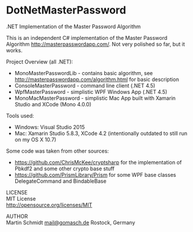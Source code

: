 # DotNetMasterPassword
.NET Implementation of the Master Password Algorithm

This is an independent C# implementation of the Master Password Algorithm http://masterpasswordapp.com/.
Not very polished so far, but it works.

Project Overview (all .NET):
* MonoMasterPasswordLib - contains basic algorithm, see http://masterpasswordapp.com/algorithm.html for basic description
* ConsoleMasterPassword - command line client (.NET 4.5)
* WpfMasterPassword - simplistic WPF Windows App (.NET 4.5)
* MonoMacMasterPassword - simplistic Mac App built with Xamarin Studio and XCode (Mono 4.0.0)

Tools used:
* Windows: Visual Studio 2015
* Mac: Xamarin Studio 5.8.3, XCode 4.2 (intentionally outdated to still run on my OS X 10.7)

Some code was taken from other sources:
* https://github.com/ChrisMcKee/cryptsharp for the implementation of Pbkdf2 and some other crypto base stuff
* https://github.com/PrismLibrary/Prism for some WPF base classes DelegateCommand and BindableBase 

LICENSE<br>
MIT License<br>
http://opensource.org/licenses/MIT

AUTHOR<br>
Martin Schmidt mail@gomasch.de Rostock, Germany
